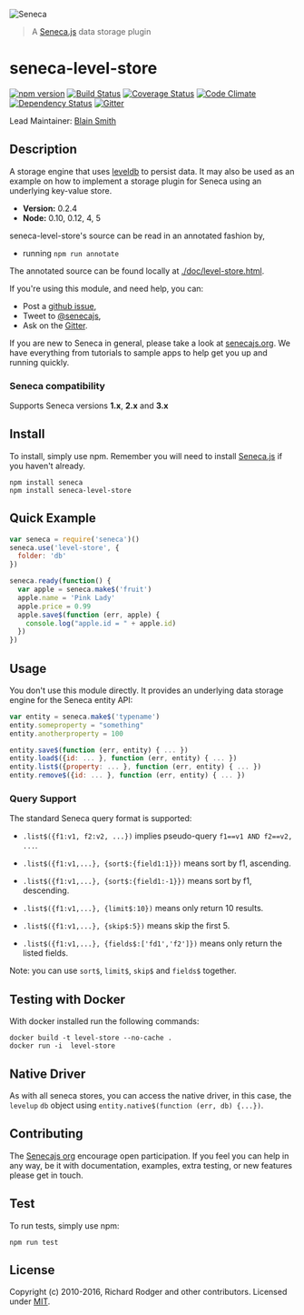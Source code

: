 ![Seneca](http://senecajs.org/files/assets/seneca-logo.png)
> A [Seneca.js][] data storage plugin

# seneca-level-store

[![npm version][npm-badge]][npm-url]
[![Build Status][travis-badge]][travis-url]
[![Coverage Status][coverage-badge]][coverage-url]
[![Code Climate][codeclimate-badge]][codeclimate-url]
[![Dependency Status][david-badge]][david-url]
[![Gitter][gitter-badge]][gitter-url]


Lead Maintainer: [Blain Smith](https://github.com/blainsmith)

## Description

A storage engine that uses [leveldb][] to persist data. It may also be used as an example on how to
implement a storage plugin for Seneca using an underlying key-value store.

- __Version:__ 0.2.4
- __Node:__ 0.10, 0.12, 4, 5

seneca-level-store's source can be read in an annotated fashion by,

- running `npm run annotate`

The annotated source can be found locally at [./doc/level-store.html](./doc/level-store.html).

If you're using this module, and need help, you can:

- Post a [github issue][],
- Tweet to [@senecajs][],
- Ask on the [Gitter][gitter-url].

If you are new to Seneca in general, please take a look at [senecajs.org][]. We have everything from
tutorials to sample apps to help get you up and running quickly.

### Seneca compatibility
Supports Seneca versions **1.x**, **2.x** and **3.x**

## Install
To install, simply use npm. Remember you will need to install [Seneca.js][] if you haven't already.

```
npm install seneca
npm install seneca-level-store
```

## Quick Example

```js
var seneca = require('seneca')()
seneca.use('level-store', {
  folder: 'db'
})

seneca.ready(function() {
  var apple = seneca.make$('fruit')
  apple.name = 'Pink Lady'
  apple.price = 0.99
  apple.save$(function (err, apple) {
    console.log("apple.id = " + apple.id)
  })
})
```

## Usage
You don't use this module directly. It provides an underlying data storage engine for the Seneca entity API:

```js
var entity = seneca.make$('typename')
entity.someproperty = "something"
entity.anotherproperty = 100

entity.save$(function (err, entity) { ... })
entity.load$({id: ... }, function (err, entity) { ... })
entity.list$({property: ... }, function (err, entity) { ... })
entity.remove$({id: ... }, function (err, entity) { ... })
```

### Query Support
The standard Seneca query format is supported:

- `.list$({f1:v1, f2:v2, ...})` implies pseudo-query `f1==v1 AND f2==v2, ...`.

- `.list$({f1:v1,...}, {sort$:{field1:1}})` means sort by f1, ascending.

- `.list$({f1:v1,...}, {sort$:{field1:-1}})` means sort by f1, descending.

- `.list$({f1:v1,...}, {limit$:10})` means only return 10 results.

- `.list$({f1:v1,...}, {skip$:5})` means skip the first 5.

- `.list$({f1:v1,...}, {fields$:['fd1','f2']})` means only return the listed fields.

Note: you can use `sort$`, `limit$`, `skip$` and `fields$` together.


## Testing with Docker

With docker installed run the following commands:

```
docker build -t level-store --no-cache .
docker run -i  level-store
```

## Native Driver
As with all seneca stores, you can access the native driver, in this case, the `levelup` `db`
object using `entity.native$(function (err, db) {...})`.

## Contributing
The [Senecajs org][] encourage open participation. If you feel you can help in any way, be it with
documentation, examples, extra testing, or new features please get in touch.

## Test
To run tests, simply use npm:

```
npm run test
```

## License
Copyright (c) 2010-2016, Richard Rodger and other contributors.
Licensed under [MIT][].

[npm-badge]: https://img.shields.io/npm/v/seneca-level-store.svg
[npm-url]: https://npmjs.com/package/seneca-level-store
[travis-badge]: https://travis-ci.org/senecajs/seneca-level-store.svg
[travis-url]: https://travis-ci.org/senecajs/seneca-level-store
[codeclimate-badge]: https://codeclimate.com/github/senecajs/seneca-level-store/badges/gpa.svg
[codeclimate-url]: https://codeclimate.com/github/senecajs/seneca-level-store
[coverage-badge]: https://coveralls.io/repos/senecajs/seneca-level-store/badge.svg?branch=master&service=github
[coverage-url]: https://coveralls.io/github/senecajs/seneca-level-store?branch=master
[david-badge]: https://david-dm.org/senecajs/seneca-level-store.svg
[david-url]: https://david-dm.org/senecajs/seneca-level-store
[gitter-badge]: https://badges.gitter.im/Join%20Chat.svg
[gitter-url]: https://gitter.im/senecajs/seneca
[MIT]: ./LICENSE
[Senecajs org]: https://github.com/senecajs/
[Seneca.js]: https://www.npmjs.com/package/seneca
[senecajs.org]: http://senecajs.org/
[leveldb]: http://leveldb.org/
[node-leveldb-native]: http://leveldb.github.com/node-leveldb-native/markdown-docs/queries.html
[github issue]: https://github.com/rjrodger/seneca-level-store/issues
[@senecajs]: http://twitter.com/senecajs
